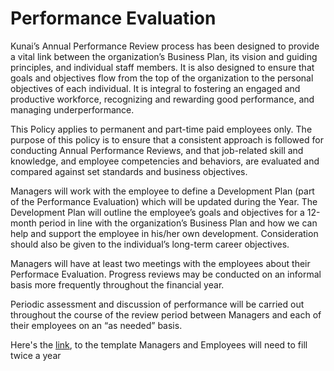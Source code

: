 # Performance Evaluation
Kunai’s Annual Performance Review process has been designed to provide a vital link between the organization’s Business Plan, its vision and guiding principles, and individual staff members. It is also designed to ensure that goals and objectives flow from the top of the organization to the personal objectives of each individual. It is integral to fostering an engaged and productive workforce, recognizing and rewarding good performance, and managing underperformance.

This Policy applies to permanent and part-time paid employees only. The purpose of this policy is to ensure that a consistent approach is followed for conducting Annual Performance Reviews, and that job-related skill and knowledge, and employee competencies and behaviors, are evaluated and compared against set standards and business objectives.

Managers will work with the employee to define a Development Plan (part of the Performance Evaluation) which will be updated during the  Year. The Development Plan will outline the employee’s goals and objectives for a 12-month period in line with the organization’s Business Plan and how we can help and support the employee in his/her own development. Consideration should also be given to the individual’s long-term career objectives.

Managers will have at least two meetings with the employees about their Performace Evaluation. Progress reviews may be conducted on an informal basis more frequently throughout the financial year.

Periodic assessment and discussion of performance will be carried out throughout the course of the review period between Managers and each of their employees on an “as needed” basis.

Here's the [link](https://drive.google.com/drive/folders/0B5-1BKuG3WP1VlBUc0xqbGtMNjQ?usp=sharing), to the template Managers and Employees will need to fill twice a year
